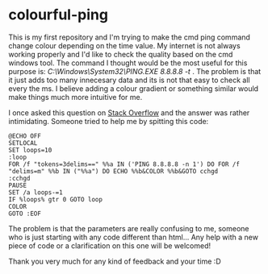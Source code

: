 # colourful-ping
This is my first repository and I'm trying to make the cmd ping command change colour depending on the time value.
My internet is not always working properly and I'd like to check the quality based on the cmd windows tool. The command I thought would be the most useful for this purpose is:	<i>C:\Windows\System32\PING.EXE 8.8.8.8 -t </i>. The problem is that it just adds too many innecesary data and its is not that easy to check all every the ms. I believe adding a colour gradient or something similar would make things much more intuitive for me.

I once asked this question on <a href="http://stackoverflow.com/questions/35260196/manipulate-cmd-ping-color-based-on-time">Stack Overflow</a> and the answer was rather intimidating. Someone tried to help me by spitting this code:
	
	@ECHO OFF
	SETLOCAL
	SET loops=10
	:loop
	FOR /f "tokens=3delims==" %%a IN ('PING 8.8.8.8 -n 1') DO FOR /f "delims=m" %%b IN ("%%a") DO ECHO %%b&COLOR %%b&GOTO cchgd
	:cchgd
	PAUSE
	SET /a loops-=1
	IF %loops% gtr 0 GOTO loop
	COLOR
	GOTO :EOF

The problem is that the parameters are really confusing to me, someone who is just starting with any code different than html... Any help with a new piece of code or a clarification on this one will be welcomed!

Thank you very much for any kind of feedback and your time :D
